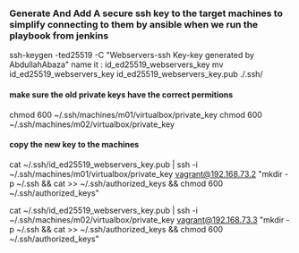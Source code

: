 ### Generate And Add A secure ssh key to the target machines to simplify connecting to them by ansible when we run the playbook from jenkins

ssh-keygen -ted25519 -C "Webservers-ssh Key-key generated by AbdullahAbaza"
name it : id_ed25519_webservers_key
mv id_ed25519_webservers_key id_ed25519_webservers_key.pub ./.ssh/ 

#### make sure the old private keys have the correct permitions
chmod 600 ~/.ssh/machines/m01/virtualbox/private_key
chmod 600 ~/.ssh/machines/m02/virtualbox/private_key

#### copy the new key to the machines
cat ~/.ssh/id_ed25519_webservers_key.pub | ssh -i ~/.ssh/machines/m01/virtualbox/private_key vagrant@192.168.73.2 "mkdir -p ~/.ssh && cat >> ~/.ssh/authorized_keys && chmod 600 ~/.ssh/authorized_keys"

cat ~/.ssh/id_ed25519_webservers_key.pub | ssh -i ~/.ssh/machines/m02/virtualbox/private_key vagrant@192.168.73.3 "mkdir -p ~/.ssh && cat >> ~/.ssh/authorized_keys && chmod 600 ~/.ssh/authorized_keys"
